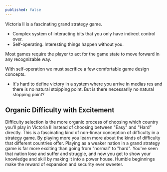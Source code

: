 ```yaml
---
published: false
---
```

VIctoria II is a fascinating grand strategy game. 

* Complex system of interacting bits that you only have indirect control over.
* Self-operating. Interesting things happen without you.

Most games require the player to act for the game state to move forward in any recognizable way.

WIth self-operation we must sacrifice a few comfortable game design concepts.

* It's hard to define victory in a system where you arrive in medias res and there is no natural stoipping point. But is there necessarily no natural stopping point?

## Organic Difficulty with Excitement
Difficulty selection is the more organic process of choosing which country you'll play in Victoria II instead of choosing between "Easy" and "Hard" directly. This is a fascinating kind of non-linear conception of difficulty in a strategy game. By playing more you learn more about the kinds of difficulty that different countries offer. Playing as a weaker nation in a grand strategy game is far more exciting than going from "normal" to "hard". You've seen that nation lose and suffer and struggle, and now you get to show your knowledge and skill by making it into a power house. Humble beginnings make the reward of expansion and security ever sweeter.